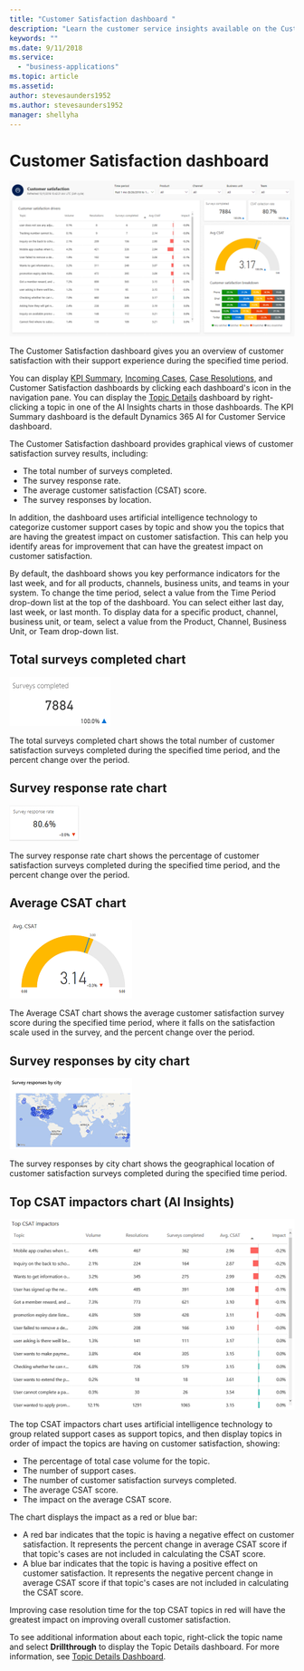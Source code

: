 ```yaml
---
title: "Customer Satisfaction dashboard "
description: "Learn the customer service insights available on the Customer Satisfaction dashboard​."
keywords: ""
ms.date: 9/11/2018
ms.service:
  - "business-applications"
ms.topic: article
ms.assetid: 
author: stevesaunders1952
ms.author: stevesaunders1952
manager: shellyha
---
```


# Customer Satisfaction dashboard

![Customer Satisfaction dashboard](media/ai-csi-CSAT-dash.png)

The Customer Satisfaction dashboard gives you an overview of customer satisfaction with their support experience during the specified time period.

You can display [KPI Summary](ai-csi-dash-kpi-summary.md), [Incoming Cases](ai-csi-dash-incoming-cases.md), [Case Resolutions](ai-csi-dash-case-resolutions.md), and Customer Satisfaction dashboards by clicking each dashboard's icon in the navigation pane. You can display the [Topic Details](ai-csi-dash-topic-details.md) dashboard by right-clicking a topic in one of the AI Insights charts in those dashboards. The KPI Summary dashboard is the default Dynamics 365 AI for Customer Service dashboard.

The Customer Satisfaction dashboard provides graphical views of customer satisfaction survey results, including:

* The total number of surveys completed.
* The survey response rate.
* The average customer satisfaction (CSAT) score.
* The survey responses by location.

In addition, the dashboard uses artificial intelligence technology to categorize customer support cases by topic and show you the topics that are having the greatest impact on customer satisfaction. This can help you identify areas for improvement that can have the greatest impact on customer satisfaction.

By default, the dashboard shows you key performance indicators for the last week, and for all products, channels, business units, and teams in your system. To change the time period, select a value from the Time Period drop-down list at the top of the dashboard. You can select either last day, last week, or last month. To display data for a specific product, channel, business unit, or team, select a value from the Product, Channel, Business Unit, or Team drop-down list.

## Total surveys completed chart

![Total surveys completed chart](media/ai-csi-surveys-completed.png)

The total surveys completed chart shows the total number of customer satisfaction surveys completed during the specified time period, and the percent change over the period.

## Survey response rate chart

![Survey response rate chart](media/ai-csi-response-rate.png)

The survey response rate chart shows the percentage of customer satisfaction surveys completed during the specified time period, and the percent change over the period.

## Average CSAT chart

![Average CSAT chart](media/ai-csi-average-csat.png)

The Average CSAT chart shows the average customer satisfaction survey score during the specified time period, where it falls on the satisfaction scale used in the survey, and the percent change over the period.

## Survey responses by city chart

![Survey responses by city chart](media/ai-csi-responses-by-city.png)

The survey responses by city chart shows the geographical location of customer satisfaction surveys completed during the specified time period.

## Top CSAT impactors chart (AI Insights)

![Top CSAT impactors](media/ai-csi-CSAT-impactors.png)

The top CSAT impactors chart uses artificial intelligence technology to group related support cases as support topics, and then display topics in order of impact the topics are having on customer satisfaction, showing:

* The percentage of total case volume for the topic.
* The number of support cases.
* The number of customer satisfaction surveys completed.
* The average CSAT score.
* The impact on the average CSAT score.

The chart displays the impact as a red or blue bar:

* A red bar indicates that the topic is having a negative effect on customer satisfaction. It represents the percent change in average CSAT score if that topic's cases are not included in calculating the CSAT score.
* A blue bar indicates that the topic is having a positive effect on customer satisfaction. It represents the negative percent change in average CSAT score if that topic's cases are not included in calculating the CSAT score.

Improving case resolution time for the top CSAT topics in red will have the greatest impact on improving overall customer satisfaction.

To see additional information about each topic, right-click the topic name and select **Drillthrough** to display the Topic Details dashboard. For more information, see [Topic Details Dashboard](ai-csi-topic-details.md).